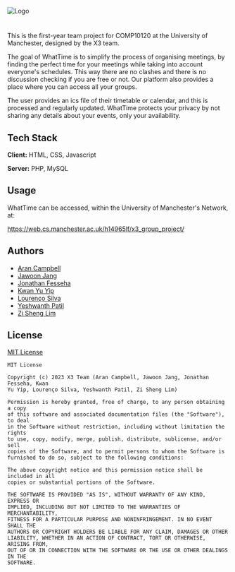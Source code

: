 ![Logo](https://gitlab.cs.man.ac.uk/h14965lf/x3-group-project/raw/master/images/logo_white.png)


#
This is the first-year team project for COMP10120 at the University of Manchester, designed by the X3 team.

The goal of WhatTime is to simplify the process of organising meetings, by finding the perfect time for your meetings while taking into account everyone's schedules. This way there are no clashes and there is no discussion checking if you are free or not. Our platform also provides a place where you can access all your groups.

The user provides an ics file of their timetable or calendar, and this is processed and regularly updated. WhatTime protects your privacy by not sharing any details about your events, only your availability.




## Tech Stack

**Client:** HTML, CSS, Javascript

**Server:** PHP, MySQL


## Usage

WhatTime can be accessed, within the University of Manchester's Network, at:

https://web.cs.manchester.ac.uk/h14965lf/x3_group_project/
## Authors


- [Aran Campbell](https://gitlab.cs.man.ac.uk/q98040ac)
- [Jawoon Jang](https://gitlab.cs.man.ac.uk/p89240jj)
- [Jonathan Fesseha](https://gitlab.cs.man.ac.uk/t98667jf)
- [Kwan Yu Yip](https://gitlab.cs.man.ac.uk/j84846ky)
- [Lourenço Silva](https://gitlab.cs.man.ac.uk/h14965lf)
- [Yeshwanth Patil](https://gitlab.cs.man.ac.uk/c41098yp)
- [Zi Sheng Lim](https://gitlab.cs.man.ac.uk/u38952zl)

## License

[MIT License](https://gitlab.cs.man.ac.uk/h14965lf/x3-group-project/blob/master/LICENSE)

```
MIT License

Copyright (c) 2023 X3 Team (Aran Campbell, Jawoon Jang, Jonathan Fesseha, Kwan
Yu Yip, Lourenço Silva, Yeshwanth Patil, Zi Sheng Lim)

Permission is hereby granted, free of charge, to any person obtaining a copy
of this software and associated documentation files (the "Software"), to deal
in the Software without restriction, including without limitation the rights
to use, copy, modify, merge, publish, distribute, sublicense, and/or sell
copies of the Software, and to permit persons to whom the Software is
furnished to do so, subject to the following conditions:

The above copyright notice and this permission notice shall be included in all
copies or substantial portions of the Software.

THE SOFTWARE IS PROVIDED "AS IS", WITHOUT WARRANTY OF ANY KIND, EXPRESS OR
IMPLIED, INCLUDING BUT NOT LIMITED TO THE WARRANTIES OF MERCHANTABILITY,
FITNESS FOR A PARTICULAR PURPOSE AND NONINFRINGEMENT. IN NO EVENT SHALL THE
AUTHORS OR COPYRIGHT HOLDERS BE LIABLE FOR ANY CLAIM, DAMAGES OR OTHER
LIABILITY, WHETHER IN AN ACTION OF CONTRACT, TORT OR OTHERWISE, ARISING FROM,
OUT OF OR IN CONNECTION WITH THE SOFTWARE OR THE USE OR OTHER DEALINGS IN THE
SOFTWARE.

```

